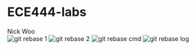 # ECE444-labs
Nick Woo  
![git rebase 1](https://user-images.githubusercontent.com/19890962/133838328-ae7fbf40-cba4-4cb6-b088-c8e9f2581469.png)
![git rebase 2](https://user-images.githubusercontent.com/19890962/133838333-e41d7cae-2be5-4cf3-8f43-3c8e0565e1d0.png)
![git rebase cmd](https://user-images.githubusercontent.com/19890962/133838335-5edc7c2d-23ff-42c2-ace8-24c0e0e79150.png)
![git rebase log](https://user-images.githubusercontent.com/19890962/133838340-ddae0a95-4600-48ff-bd04-050cf18adb3a.png)
